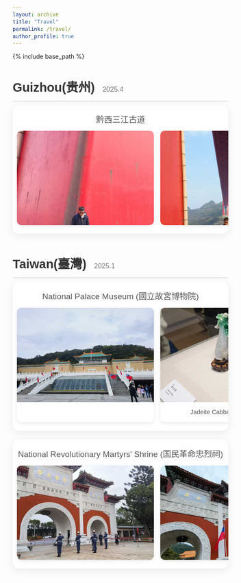 ```yaml
---
layout: archive
title: "Travel"
permalink: /travel/
author_profile: true
---
```


{% include base_path %}

<style>
  @import url('https://fonts.googleapis.com/css2?family=Poppins:wght@300;400;600&display=swap');

  .travel-log-container {
    font-family: 'Poppins', sans-serif;
    color: #333;
    line-height: 1.6;
    margin-top: 2rem;
  }

  .trip-section {
    margin-bottom: 3rem;
  }

  .trip-section h2 {
    font-size: 1.8rem;
    font-weight: 600;
    margin-bottom: 0.5rem;
    border-bottom: 2px solid #e0e0e0;
    padding-bottom: 0.5rem;
  }

  .trip-section h2 .trip-date {
    font-size: 1rem;
    font-weight: 300;
    color: #777;
    margin-left: 10px;
  }

  .slider-title {
    font-size: 1.2rem;
    font-weight: 500;
    margin: 10px 0;
    color: #555;
    text-align: center;
  }

  .slider-container {
    position: relative;
    overflow-x: auto;  /* Enable horizontal scrolling */
    padding: 10px;
    background: #ffffff;
    border-radius: 15px;
    box-shadow: 0 5px 20px rgba(0,0,0,0.08);
    margin-bottom: 20px;
    scrollbar-color: #888 #f1f1f1; /* For Firefox */
    cursor: grab;
  }
  
  /* Custom scrollbar for WebKit browsers */
  .slider-container::-webkit-scrollbar {
    height: 8px;
  }

  .slider-container::-webkit-scrollbar-track {
    background: #f1f1f1;
    border-radius: 10px;
  }

  .slider-container::-webkit-scrollbar-thumb {
    background: #888;
    border-radius: 10px;
  }

  .slider-container::-webkit-scrollbar-thumb:hover {
    background: #555;
  }

  .slider-track {
    display: flex;
    gap: 15px;
    user-select: none;
    padding-bottom: 10px; /* Add padding to avoid scrollbar overlap */
  }

  .photo-card {
    flex: 0 0 320px;
    background: #fff;
    border-radius: 10px;
    overflow: hidden;
    box-shadow: 0 2px 8px rgba(0,0,0,0.1);
    transition: transform 0.3s ease;
    cursor: pointer;
    position: relative;
  }

  .photo-card:hover {
    transform: translateY(-3px);
  }

  .photo-card img {
    width: 100%;
    height: 220px;
    object-fit: cover;
    display: block;
    pointer-events: none; /* Prevent image's default drag behavior */
  }
  
  .zoom-icon {
    position: absolute;
    top: 10px;
    right: 10px;
    background: rgba(0,0,0,0.5);
    color: white;
    width: 30px;
    height: 30px;
    border-radius: 50%;
    display: flex;
    justify-content: center;
    align-items: center;
    font-size: 16px;
    opacity: 0;
    transition: opacity 0.3s;
    z-index: 2;
  }
  
  .photo-card:hover .zoom-icon {
    opacity: 1;
  }

  .photo-card .caption {
    padding: 12px;
    text-align: center;
  }

  .photo-card p {
    margin: 0;
    font-size: 0.9rem;
    color: #555;
  }
  
  .modal {
    display: none;
    position: fixed;
    z-index: 1000;
    left: 0;
    top: 0;
    width: 100%;
    height: 100%;
    background-color: rgba(0, 0, 0, 0.9);
    overflow: auto;
    animation: fadeIn 0.3s;
  }
  
  @keyframes fadeIn {
    from {opacity: 0;}
    to {opacity: 1;}
  }

  .modal-content {
    margin: auto;
    display: block;
    max-width: 90%;
    max-height: 90%;
    position: absolute;
    top: 50%;
    left: 50%;
    transform: translate(-50%, -50%);
    animation: zoomIn 0.3s;
  }

  @keyframes zoomIn {
    from {transform: translate(-50%, -50%) scale(0.8);}
    to {transform: translate(-50%, -50%) scale(1);}
  }

  .close {
    position: absolute;
    top: 15px;
    right: 35px;
    color: #f1f1f1;
    font-size: 40px;
    font-weight: bold;
    transition: 0.3s;
    cursor: pointer;
  }

  .close:hover,
  .close:focus {
    color: #bbb;
    text-decoration: none;
  }
</style>

<div class="travel-log-container">

  <div class="trip-section">
    <h2>Guizhou(贵州) <span class="trip-date">2025.4</span></h2>
    <div class="slider-container">
      <h3 class="slider-title">黔西三江古道</h3>
      <div class="slider-track">
        <div class="photo-card">
          <div class="zoom-icon">🔍</div>
          <img src="/images/travel/guizhou/guizhou1.jpg" alt="Scenery of Sanjiang Ancient Road">
        </div>
        <div class="photo-card">
          <div class="zoom-icon">🔍</div>
          <img src="/images/travel/guizhou/guizhou2.jpg" alt="Scenery of Sanjiang Ancient Road">
        </div>
        <div class="photo-card">
          <div class="zoom-icon">🔍</div>
          <img src="/images/travel/guizhou/guizhou3.jpg" alt="Scenery of Sanjiang Ancient Road">
        </div>
        <div class="photo-card">
          <div class="zoom-icon">🔍</div>
          <img src="/images/travel/guizhou/guizhou4.jpg" alt="Scenery of Sanjiang Ancient Road">
        </div>
        <div class="photo-card">
          <div class="zoom-icon">🔍</div>
          <img src="/images/travel/guizhou/guizhou5.jpg" alt="Scenery of Sanjiang Ancient Road">
        </div>
        <div class="photo-card">
          <div class="zoom-icon">🔍</div>
          <img src="/images/travel/guizhou/guizhou6.jpg" alt="Scenery of Sanjiang Ancient Road">
        </div>
        <div class="photo-card">
          <div class="zoom-icon">🔍</div>
          <img src="/images/travel/guizhou/guizhou7.jpg" alt="Scenery of Sanjiang Ancient Road">
        </div>
        <div class="photo-card">
          <div class="zoom-icon">🔍</div>
          <img src="/images/travel/guizhou/guizhou8.jpg" alt="Scenery of Sanjiang Ancient Road">
        </div>
        <div class="photo-card">
          <div class="zoom-icon">🔍</div>
          <img src="/images/travel/guizhou/guizhou9.jpg" alt="Scenery of Sanjiang Ancient Road">
        </div>
      </div>
    </div>
  </div>

  <div class="trip-section">
    <h2>Taiwan(臺灣) <span class="trip-date">2025.1</span></h2>
    <div class="slider-container">
      <h3 class="slider-title">National Palace Museum (國立故宮博物院)</h3>
      <div class="slider-track">
        <div class="photo-card">
          <div class="zoom-icon">🔍</div>
          <img src="/images/travel/taiwan/taiwan1.jpg" alt="National Palace Museum">
        </div>
        <div class="photo-card">
          <div class="zoom-icon">🔍</div>
          <img src="/images/travel/taiwan/taiwan2.jpg" alt="Jadeite Cabbage">
          <div class="caption"><p>Jadeite Cabbage (翠玉白菜)</p></div>
        </div>
      </div>
    </div>
    <div class="slider-container">
      <h3 class="slider-title">National Revolutionary Martyrs' Shrine (国民革命忠烈祠)</h3>
      <div class="slider-track">
        <div class="photo-card">
          <div class="zoom-icon">🔍</div>
          <img src="/images/travel/taiwan/taiwan11.jpg" alt="National Revolutionary Martyrs' Shrine">
        </div>
        <div class="photo-card">
          <div class="zoom-icon">🔍</div>
          <img src="/images/travel/taiwan/taiwan12.jpg" alt="National Revolutionary Martyrs' Shrine">
        </div>
        <div class="photo-card">
          <div class="zoom-icon">🔍</div>
          <img src="/images/travel/taiwan/taiwan13.jpg" alt="National Revolutionary Martyrs' Shrine">
        </div>
      </div>
    </div>
  </div>

</div>

<!-- Image Modal -->
<div id="imageModal" class="modal">
  <span class="close">&times;</span>
  <img class="modal-content" id="modalImage">
</div>

<script>
  document.addEventListener('DOMContentLoaded', function() {
    // Handle wheel and mouse drag events for sliders
    const sliders = document.querySelectorAll('.slider-container');
    
    sliders.forEach(function(slider) {
      // Mouse wheel event for horizontal scrolling
      slider.addEventListener('wheel', function(e) {
        if (this.scrollWidth > this.clientWidth) {
            // No preventDefault to allow vertical page scroll if needed
            this.scrollLeft += e.deltaY;
        }
      }, { passive: true });
      
      // Mouse drag event for horizontal scrolling
      let isDragging = false;
      let startPosition;
      let scrollLeftStart;
      
      slider.addEventListener('mousedown', function(e) {
        // Only start drag for left mouse button
        if (e.button !== 0) return;
        isDragging = true;
        startPosition = e.pageX - this.offsetLeft;
        scrollLeftStart = this.scrollLeft;
        this.style.cursor = 'grabbing';
      });
      
      slider.addEventListener('mousemove', function(e) {
        if (!isDragging) return;
        e.preventDefault(); // Prevent text selection
        const x = e.pageX - this.offsetLeft;
        const walk = (x - startPosition) * 2; // scroll-fast factor
        this.scrollLeft = scrollLeftStart - walk;
      });
      
      const stopDragging = () => {
        isDragging = false;
        if (slider) { // Check if slider exists before changing style
          slider.style.cursor = 'grab';
        }
      };

      slider.addEventListener('mouseup', stopDragging);
      slider.addEventListener('mouseleave', stopDragging);
    });
    
    // Image click-to-enlarge functionality
    const modal = document.getElementById('imageModal');
    const modalImg = document.getElementById('modalImage');
    const closeBtn = document.querySelector('#imageModal .close');
    
    const photoCards = document.querySelectorAll('.photo-card');
    
    photoCards.forEach(function(card) {
      let isDraggingOnCard = false;
      let startX;

      card.addEventListener('mousedown', function(e) {
          // Only react to left-clicks
          if (e.button !== 0) return;
          startX = e.clientX;
          isDraggingOnCard = false;
      });

      card.addEventListener('mousemove', function(e) {
          // If the mouse moves more than a few pixels, it's a drag
          if (Math.abs(e.clientX - startX) > 5) {
              isDraggingOnCard = true;
          }
      });

      card.addEventListener('mouseup', function(e) {
          // Only open modal if it was a click (not a drag)
          if (!isDraggingOnCard && e.button === 0) {
              const img = this.querySelector('img');
              if (img) {
                  modal.style.display = 'block';
                  modalImg.src = img.src;
              }
          }
      });
    });
    
    // Function to close the modal
    const closeModal = () => {
      modal.style.display = 'none';
    };

    // Close modal events
    closeBtn.addEventListener('click', closeModal);
    
    window.addEventListener('click', function(e) {
      if (e.target === modal) {
        closeModal();
      }
    });
    
    document.addEventListener('keydown', function(e) {
      if (e.key === 'Escape') {
        closeModal();
      }
    });
  });
</script>
